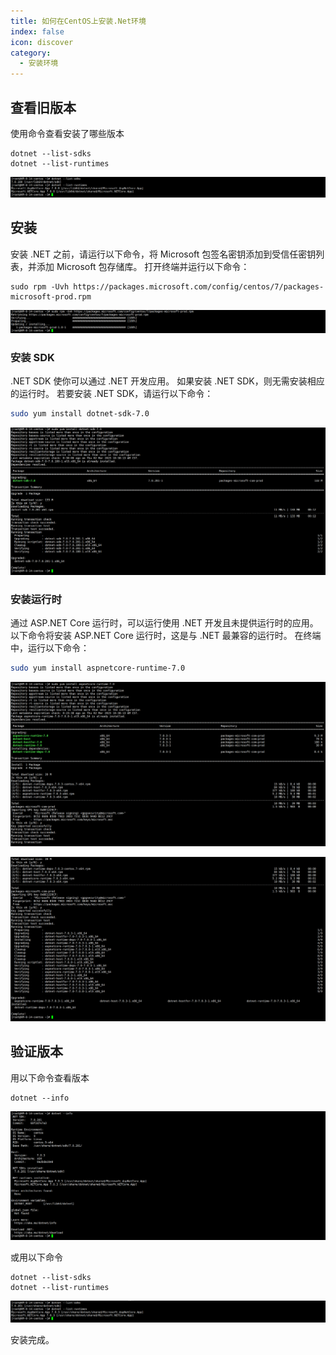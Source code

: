 ```yaml
---
title: 如何在CentOS上安装.Net环境
index: false
icon: discover
category:
  - 安装环境
---
```


## 查看旧版本

使用命令查看安装了哪些版本

```shell
dotnet --list-sdks
dotnet --list-runtimes
```

![image-20230302103308955](./assets/image-20230302103308955.png)

## 安装

安装 .NET 之前，请运行以下命令，将 Microsoft 包签名密钥添加到受信任密钥列表，并添加 Microsoft 包存储库。 打开终端并运行以下命令：

```shell
sudo rpm -Uvh https://packages.microsoft.com/config/centos/7/packages-microsoft-prod.rpm
```

![image-20230302103621322](./assets/image-20230302103621322.png)

### 安装 SDK

.NET SDK 使你可以通过 .NET 开发应用。 如果安装 .NET SDK，则无需安装相应的运行时。 若要安装 .NET SDK，请运行以下命令：

```bash
sudo yum install dotnet-sdk-7.0
```

![image-20230302110929965](./assets/image-20230302110929965.png)

### 安装运行时

通过 ASP.NET Core 运行时，可以运行使用 .NET 开发且未提供运行时的应用。 以下命令将安装 ASP.NET Core 运行时，这是与 .NET 最兼容的运行时。 在终端中，运行以下命令：

```bash
sudo yum install aspnetcore-runtime-7.0
```

![image-20230302110336938](./assets/image-20230302110336938.png)

![image-20230302110353858](./assets/image-20230302110353858.png)

## 验证版本

用以下命令查看版本

```
dotnet --info
```

![image-20230302111055266](./assets/image-20230302111055266.png)

或用以下命令

```
dotnet --list-sdks
dotnet --list-runtimes
```

![image-20230302111205823](./assets/image-20230302111205823.png)

安装完成。
